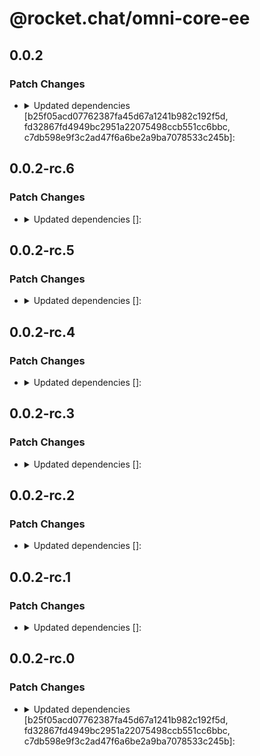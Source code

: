 # @rocket.chat/omni-core-ee

## 0.0.2

### Patch Changes

- <details><summary>Updated dependencies [b25f05acd07762387fa45d67a1241b982c192f5d, fd32867fd4949bc2951a22075498ccb551cc6bbc, c7db598e9f3c2ad47f6a6be2a9ba7078533c245b]:</summary>

  - @rocket.chat/models@1.6.0
  - @rocket.chat/omni-core@0.0.2
  </details>

## 0.0.2-rc.6

### Patch Changes

- <details><summary>Updated dependencies []:</summary>

  - @rocket.chat/models@1.6.0-rc.6
  - @rocket.chat/omni-core@0.0.2-rc.6
  </details>

## 0.0.2-rc.5

### Patch Changes

- <details><summary>Updated dependencies []:</summary>

  - @rocket.chat/models@1.6.0-rc.5
  - @rocket.chat/omni-core@0.0.2-rc.5
  </details>

## 0.0.2-rc.4

### Patch Changes

- <details><summary>Updated dependencies []:</summary>

  - @rocket.chat/models@1.6.0-rc.4
  - @rocket.chat/omni-core@0.0.2-rc.4
  </details>

## 0.0.2-rc.3

### Patch Changes

- <details><summary>Updated dependencies []:</summary>

  - @rocket.chat/models@1.6.0-rc.3
  - @rocket.chat/omni-core@0.0.2-rc.3
  </details>

## 0.0.2-rc.2

### Patch Changes

- <details><summary>Updated dependencies []:</summary>

  - @rocket.chat/models@1.6.0-rc.2
  - @rocket.chat/omni-core@0.0.2-rc.2
  </details>

## 0.0.2-rc.1

### Patch Changes

- <details><summary>Updated dependencies []:</summary>

  - @rocket.chat/models@1.6.0-rc.1
  - @rocket.chat/omni-core@0.0.2-rc.1
  </details>

## 0.0.2-rc.0

### Patch Changes

- <details><summary>Updated dependencies [b25f05acd07762387fa45d67a1241b982c192f5d, fd32867fd4949bc2951a22075498ccb551cc6bbc, c7db598e9f3c2ad47f6a6be2a9ba7078533c245b]:</summary>

  - @rocket.chat/models@1.6.0-rc.0
  - @rocket.chat/omni-core@0.0.2-rc.0
  </details>

